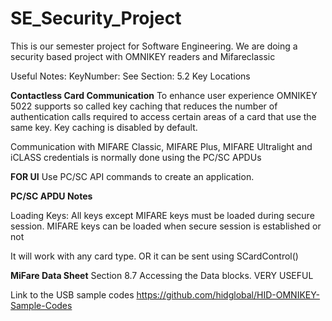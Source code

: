 # SE_Security_Project
This is our semester project for Software Engineering. We are doing a security based project with OMNIKEY readers and Mifareclassic


Useful Notes:
KeyNumber: See Section: 5.2 Key Locations

**Contactless Card Communication**
To enhance user experience OMNIKEY 5022 supports so called key
caching that reduces the number of authentication calls required to access certain areas of a card that use the same key. Key caching is disabled by default.

Communication with MIFARE Classic, MIFARE Plus, MIFARE Ultralight and iCLASS credentials is
normally done using the PC/SC APDUs


**FOR UI**
Use PC/SC API commands to create an application.



**PC/SC APDU Notes**

Loading Keys:
All keys except MIFARE keys must be loaded during secure
session. MIFARE keys can be loaded when secure session is established or not

It will work with any card type. OR it can be sent using SCardControl()


**MiFare Data Sheet**
Section 8.7 Accessing the Data blocks. VERY USEFUL


Link to the USB sample codes
https://github.com/hidglobal/HID-OMNIKEY-Sample-Codes
